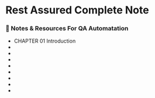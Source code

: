 # Rest Assured Complete Note
<h3 align="left">📒 Notes & Resources For QA Automatation</h3>
<ul>
   <li><a href="https://github.com/shreenibassamal/hashnodeBlog-AutomationTesting-restAssured/blob/main/cmgqoiaex000002l46yz8c2hz.md"></a>CHAPTER 01 Introduction</li>
    <li><a href=""></a></li> 
     <li><a href=""></a></li> 
      <li><a href=""></a></li> 
       <li><a href=""></a></li> 
        <li><a href=""></a></li> 
         <li><a href=""></a></li> 
          <li><a href=""></a></li> 
           <li><a href=""></a></li> 
  
</ul>
